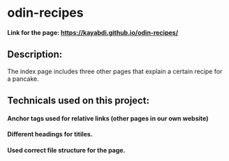 # odin-recipes
#### Link for the page:  https://kayabdi.github.io/odin-recipes/
## Description:
The index page includes three other pages that explain a certain recipe for a pancake.
## Technicals used on this project:
#### Anchor tags used for relative links (other pages in our own website)
#### Different headings for titiles.
#### Used correct file structure for the page.
